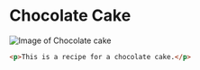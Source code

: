 # Chocolate Cake 

![Image of Chocolate cake](https://www.hersheyland.com/content/dam/hersheyland/en-us/recipes/recipe-images/2_Hersheys_Perfectly_Chocolate_Cake_11-18.jpeg)

```html
<p>This is a recipe for a chocolate cake.</p>
